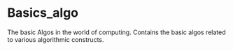 # Basics_algo
The basic Algos in the world of computing.
Contains the basic algos related to various algorithmic constructs.
